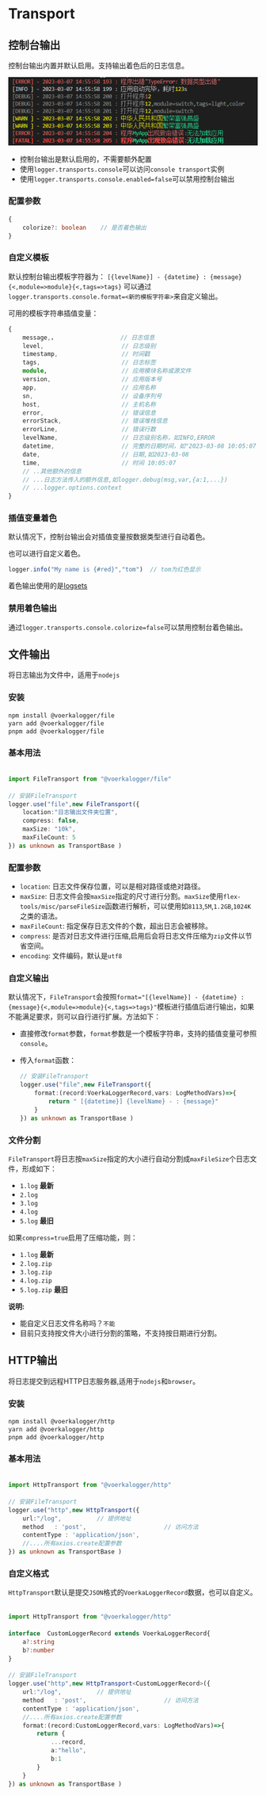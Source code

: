 # Transport
## 控制台输出

控制台输出内置并默认启用。支持输出着色后的日志信息。

![](../intro/log1.png)

- 控制台输出是默认启用的，不需要额外配置
- 使用`logger.transports.console`可以访问`console transport`实例
- 使用`logger.transports.console.enabled=false`可以禁用控制台输出


### 配置参数

```typescript
{
    colorize?: boolean    // 是否着色输出
}
```

### 自定义模板

默认控制台输出模板字符器为：
`[{levelName}] - {datetime} : {message}{<,module=>module}{<,tags=>tags}`
可以通过`logger.transports.console.format=<新的模板字符串>`来自定义输出。

可用的模板字符串插值变量：

```typescript
{
    message,，                  // 日志信息
    level,                      // 日志级别
    timestamp,                  // 时间戳
    tags,                       // 日志标签
    module,                     // 应用模块名称或源文件
    version,                    // 应用版本号
    app,                        // 应用名称
    sn,                         // 设备序列号
    host,                       // 主机名称
    error,                      // 错误信息
    errorStack,                 // 错误堆栈信息
    errorLine,                  // 错误行数
    levelName,                  // 日志级别名称，如INFO,ERROR
    datetime,                   // 完整的日期时间，如"2023-03-08 10:05:07 371"
    date,                       // 日期,如2023-03-08
    time,                       // 时间 10:05:07
    // ..其他额外的信息
    // ...日志方法传入的额外信息,如logger.debug(msg,var,{a:1,...})
    // ...logger.options.context
}
```
### 插值变量着色

默认情况下，控制台输出会对插值变量按数据类型进行自动着色。

也可以进行自定义着色。

```typescript
logger.info("My name is {#red}","tom")  // tom为红色显示
```

着色输出使用的是[logsets](https://zhangfisher.github.io/logsets)

### 禁用着色输出

通过`logger.transports.console.colorize=false`可以禁用控制台着色输出。

## 文件输出

将日志输出为文件中，适用于`nodejs`

### 安装

```shell
npm install @voerkalogger/file
yarn add @voerkalogger/file
pnpm add @voerkalogger/file

```

### 基本用法

```typescript

import FileTransport from "@voerkalogger/file"

// 安装FileTransport
logger.use("file",new FileTransport({
    location:"日志输出文件夹位置",
    compress: false,
    maxSize: "10k",
    maxFileCount: 5
}) as unknown as TransportBase )

```

### 配置参数

- `location`: 日志文件保存位置，可以是相对路径或绝对路径。
- `maxSize`: 日志文件会按`maxSize`指定的尺寸进行分割。`maxSize`使用`flex-tools/misc/parseFileSize`函数进行解析，可以使用如`8113`,`5M`,`1.2GB`,`1024K`之类的语法。
- `maxFileCount`: 指定保存日志文件的个数，超出日志会被移除。
- `compress`: 是否对日志文件进行压缩,启用后会将日志文件压缩为`zip`文件以节省空间。
- `encoding`: 文件编码，默认是`utf8`

### 自定义输出

默认情况下，`FileTransport`会按照`format="[{levelName}] - {datetime} : {message}{<,module=>module}{<,tags=>tags}"`模板进行插值后进行输出，如果不能满足要求，则可以自行进行扩展。方法如下：

- 直接修改`format`参数，`format`参数是一个模板字符串，支持的插值变量可参照`console`。
- 传入`format`函数：

    ```typescript
    // 安装FileTransport
    logger.use("file",new FileTransport({
        format:(record:VoerkaLoggerRecord,vars: LogMethodVars)=>{
            return " [{datetime}] {levelName} - : {message}"
        }
    }) as unknown as TransportBase )
    ```

### 文件分割

`FileTransport`将日志按`maxSize`指定的大小进行自动分割成`maxFileSize`个日志文件，形成如下：

- `1.log`       **最新**
- `2.log`
- `3.log`
- `4.log`
- `5.log`       **最旧**    

如果`compress=true`启用了压缩功能，则：

- `1.log`       **最新**
- `2.log.zip`
- `3.log.zip`
- `4.log.zip`
- `5.log.zip`   **最旧**    

**说明:**

- 能自定义日志文件名称吗？`不能`
- 目前只支持按文件大小进行分割的策略，不支持按日期进行分割。


## HTTP输出

将日志提交到远程HTTP日志服务器,适用于`nodejs`和`browser`。

### 安装

```shell
npm install @voerkalogger/http
yarn add @voerkalogger/http
pnpm add @voerkalogger/http

```

### 基本用法

```typescript

import HttpTransport from "@voerkalogger/http"

// 安装FileTransport
logger.use("http",new HttpTransport({
    url:"/log",          // 提供地址
    method   : 'post',                      // 访问方法
    contentType : 'application/json',
    //....所有axios.create配置参数
}) as unknown as TransportBase )

```

### 自定义格式

`HttpTransport`默认是提交`JSON`格式的`VoerkaLoggerRecord`数据，也可以自定义。

```typescript

import HttpTransport from "@voerkalogger/http"

interface  CustomLoggerRecord extends VoerkaLoggerRecord{
    a?:string
    b?:number
}

// 安装FileTransport
logger.use("http",new HttpTransport<CustomLoggerRecord>({
    url:"/log",          // 提供地址
    method   : 'post',                      // 访问方法
    contentType : 'application/json',
    //....所有axios.create配置参数
    format:(record:CustomLoggerRecord,vars: LogMethodVars)=>{
        return {
            ...record,
            a:"hello",
            b:1
        }
    }
}) as unknown as TransportBase )

```
